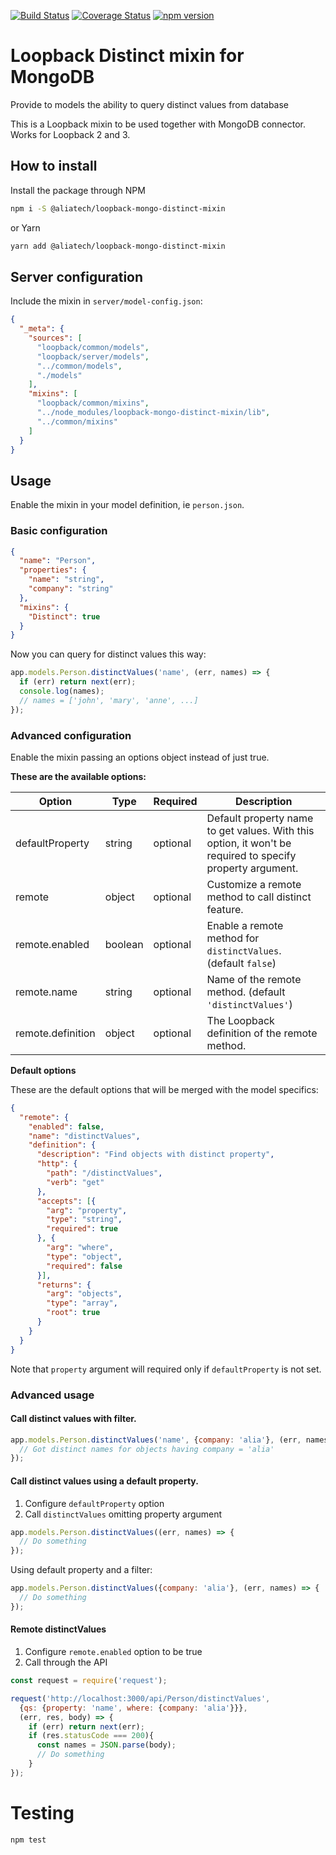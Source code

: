 [![Build Status](https://travis-ci.org/aliatech/loopback-mongo-distinct-mixin.svg?branch=master)](https://travis-ci.org/aliatech/loopback-mongo-distinct-mixin)
[![Coverage Status](https://coveralls.io/repos/github/aliatech/loopback-mongo-distinct-mixin/badge.svg?branch=master)](https://coveralls.io/github/aliatech/loopback-mongo-distinct-mixin?branch=master)
[![npm version](https://badge.fury.io/js/%40aliatech%2Floopback-mongo-distinct-mixin.svg)](https://badge.fury.io/js/%40aliatech%2Floopback-mongo-distinct-mixin)

# Loopback Distinct mixin for MongoDB

Provide to models the ability to query distinct values from database

This is a Loopback mixin to be used together with MongoDB connector.
Works for Loopback 2 and 3.

## How to install

Install the package through NPM

```bash
npm i -S @aliatech/loopback-mongo-distinct-mixin
```

or Yarn

```bash
yarn add @aliatech/loopback-mongo-distinct-mixin
```

## Server configuration

Include the mixin in `server/model-config.json`:

```json
{
  "_meta": {
    "sources": [
      "loopback/common/models",
      "loopback/server/models",
      "../common/models",
      "./models"
    ],
    "mixins": [
      "loopback/common/mixins",
      "../node_modules/loopback-mongo-distinct-mixin/lib",
      "../common/mixins"
    ]
  }
}
```

## Usage

Enable the mixin in your model definition, ie `person.json`.

### Basic configuration

```json
{
  "name": "Person",
  "properties": {
    "name": "string",
    "company": "string"
  },
  "mixins": {
    "Distinct": true
  }
}
```

Now you can query for distinct values this way:

```js
app.models.Person.distinctValues('name', (err, names) => {
  if (err) return next(err);
  console.log(names);
  // names = ['john', 'mary', 'anne', ...]
});
```

### Advanced configuration

Enable the mixin passing an options object instead of just true.

**These are the available options:**

| Option            | Type      | Required  | Description                                                                                                                                                                                                                                                                                           |
| ------------------| ----------| --------- | ----------------- |
| defaultProperty   | string    | optional  | Default property name to get values. With this option, it won't be required to specify property argument. |
| remote            | object    | optional  | Customize a remote method to call distinct feature.                                                                                                                                                                                                                                                                                   |
| remote.enabled    | boolean   | optional  | Enable a remote method for `distinctValues`. (default `false`) |
| remote.name       | string    | optional  | Name of the remote method. (default `'distinctValues'`) |
| remote.definition | object    | optional  | The Loopback definition of the remote method. |

**Default options**

These are the default options that will be merged with the model specifics:

```json
{
  "remote": {
    "enabled": false,
    "name": "distinctValues",
    "definition": {
      "description": "Find objects with distinct property",
      "http": {
        "path": "/distinctValues",
        "verb": "get"
      },
      "accepts": [{
        "arg": "property",
        "type": "string",
        "required": true
      }, {
        "arg": "where",
        "type": "object",
        "required": false
      }],
      "returns": {
        "arg": "objects",
        "type": "array",
        "root": true
      }
    }
  }
}
```

Note that `property` argument will required only if `defaultProperty` is not set.

### Advanced usage

#### Call distinct values with filter.

````js
app.models.Person.distinctValues('name', {company: 'alia'}, (err, names) => {
  // Got distinct names for objects having company = 'alia'
});
````

#### Call distinct values using a default property.

1. Configure `defaultProperty` option
2. Call `distinctValues` omitting property argument

````js
app.models.Person.distinctValues((err, names) => {
  // Do something
});
````

Using default property and a filter:

````js
app.models.Person.distinctValues({company: 'alia'}, (err, names) => {
  // Do something
});
````

#### Remote distinctValues

1. Configure `remote.enabled` option to be true
2. Call through the API

````js
const request = require('request');

request('http://localhost:3000/api/Person/distinctValues',
  {qs: {property: 'name', where: {company: 'alia'}}},
  (err, res, body) => {
    if (err) return next(err);
    if (res.statusCode === 200){
      const names = JSON.parse(body);
      // Do something
    }
});
````

# Testing

````bash
npm test
````
